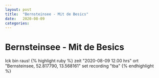 ```yaml
---
layout: post
title:  "Bernsteinsee - Mit de Besics"
date:   2020-08-09
categories:
---
```


# Bernsteinsee - Mit de Besics
Ick bin raus!
{% highlight ruby %}
zeit          "2020-08-09 12.00 hrs"
ort           "Bernsteinsee, 52.817790, 13.568161"
set recording "tba"
{% endhighlight %}
